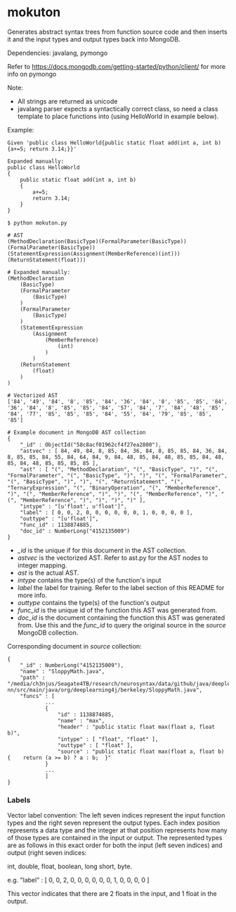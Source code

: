 # mokuton

Generates abstract syntax trees from function source code and then inserts it and the input types and output types back into MongoDB.

Dependencies: javalang, pymongo

Refer to https://docs.mongodb.com/getting-started/python/client/ for more info on pymongo

Note:
- All strings are returned as unicode
- javalang parser expects a syntactically correct class, so need a class template to place functions into (using HelloWorld in example below).

Example:
```
Given 'public class HelloWorld{public static float add(int a, int b){a+=5; return 3.14;}}'

Expanded manually:
public class HelloWorld
{
	public static float add(int a, int b)
	{
		a+=5;
		return 3.14;
	}
}

$ python mokuton.py

# AST
(MethodDeclaration(BasicType)(FormalParameter(BasicType))(FormalParameter(BasicType))(StatementExpression(Assignment(MemberReference)(int)))(ReturnStatement(float)))

# Expanded manually:
(MethodDeclaration
	(BasicType)
	(FormalParameter
		(BasicType)
	)
	(FormalParameter
		(BasicType)
	)
	(StatementExpression
		(Assignment
			(MemberReference)
				(int)
			)
		)
	(ReturnStatement
		(float)
	)
)

# Vectorized AST
['84', '49', '84', '8', '85', '84', '36', '84', '8', '85', '85', '84', '36', '84', '8', '85', '85', '84', '57', '84', '7', '84', '48', '85', '84', '77', '85', '85', '85', '84', '55', '84', '79', '85', '85', '85']

# Example document in MongoDB AST collection 
{ 
	"_id" : ObjectId("58c8acf01962cf4f27ea2800"), 
	"astvec" : [ 84, 49, 84, 8, 85, 84, 36, 84, 8, 85, 85, 84, 36, 84, 8, 85, 85, 84, 55, 84, 64, 84, 9, 84, 48, 85, 84, 48, 85, 85, 84, 48, 85, 84, 48, 85, 85, 85, 85 ], 
	"ast" : [ "(", "MethodDeclaration", "(", "BasicType", ")", "(", "FormalParameter", "(", "BasicType", ")", ")", "(", "FormalParameter", "(", "BasicType", ")", ")", "(", "ReturnStatement", "(", "TernaryExpression", "(", "BinaryOperation", "(", "MemberReference", ")", "(", "MemberReference", ")", ")", "(", "MemberReference", ")", "(", "MemberReference", ")", ")", ")", ")" ], 
	"intype" : "[u'float', u'float']", 
	"label" : [ 0, 0, 2, 0, 0, 0, 0, 0, 0, 1, 0, 0, 0, 0 ], 
	"outtype" : "[u'float']", 
	"func_id" : 1138874885, 
	"doc_id" : NumberLong("4152135009") 
}
```
* *_id* is the unique if for this document in the AST collection.
* *astvec* is the vectorized AST. Refer to ast.py for the AST nodes to integer mapping.
* *ast* is the actual AST.
* *intype* contains the type(s) of the function's input
* *label* the label for training. Refer to the label section of this README for more info.
* *outtype* contains the type(s) of the function's output
* *func_id* is the unique id of the function this AST was generated from.
* *doc_id* is the document containing the function this AST was generated from. Use this and the *func_id* to query the original source in the *source* MongoDB collection.

Corresponding document in *source* collection:
```
{ 
	"_id" : NumberLong("4152135009"), 
	"name" : "SloppyMath.java", 
	"path" : "/media/ch3njus/Seagate4TB/research/neurosyntax/data/github/java/deeplearning4j/deeplearning4j/deeplearning4j-nn/src/main/java/org/deeplearning4j/berkeley/SloppyMath.java", 
	"funcs" : [ 
			...
			{ 
				"id" : 1138874885, 
				"name" : "max", 
				"header" : "public static float max(float a, float b)", 
				"intype" : [ "float", "float" ], 
				"outtype" : [ "float" ], 
				"source" : "public static float max(float a, float b) {    return (a >= b) ? a : b;  }" 
			}
			...
			]
}
```

### Labels
Vector label convention:
The left seven indices represent the input function types and the right seven represent the output types.
Each index position represents a data type and the integer at that position represents how many of those types are contained in the input or output. The represented types are as follows in this exact order for both the input (left seven indices) and output (right seven indices: 

int, double, float, boolean, long short, byte.

e.g. "label" : [ 0, 0, 2, 0, 0, 0, 0, 0, 0, 1, 0, 0, 0, 0 ]

This vector indicates that there are 2 floats in the input, and 1 float in the output.
